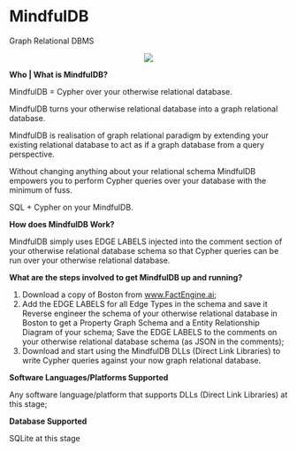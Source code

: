 # MindfulDB
Graph Relational DBMS

<p align="center">
  <img src="https://github.com/FactEngineCommunity/MindfulDB/assets/10895608/42af2d95-83b7-4afb-86b1-8d11c6cfc9c3" />
</p>

**Who | What is MindfulDB?**

MindfulDB = Cypher over your otherwise relational database.

MindfulDB turns your otherwise relational database into a graph relational database.

MindfulDB is realisation of graph relational paradigm by extending your existing relational database to act as if a graph database from a query perspective.

Without changing anything about your relational schema MindfulDB empowers you to perform Cypher queries over your database with the minimum of fuss.

SQL + Cypher on your MindfulDB.

**How does MindfulDB Work?**

MindfulDB simply uses EDGE LABELS injected into the comment section of your otherwise relational database schema so that Cypher queries can be run over your otherwise relational database.

**What are the steps involved to get MindfulDB up and running?**

1. Download a copy of Boston from www.FactEngine.ai;
2. Add the EDGE LABELS for all Edge Types in the schema and save it
      Reverse engineer the schema of your otherwise relational database in Boston to get a Property Graph Schema and a Entity Relationship Diagram of your schema;
      Save the EDGE LABELS to the comments on your otherwise relational database schema (as JSON in the comments);
3. Download and start using the MindfulDB DLLs (Direct Link Libraries) to write Cypher queries against your now graph relational database.

**Software Languages/Platforms Supported**

Any software language/platform that supports DLLs (Direct Link Libraries) at this stage;

**Database Supported**

SQLite at this stage

